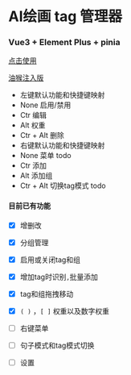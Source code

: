 # AI绘画 tag 管理器

### Vue3 + Element Plus + pinia

[点击使用](https://izumkineno.github.io/ai-tag-model-manage/dist/)

[油猴注入版](https://greasyfork.org/zh-CN/scripts/458675-ai-tag-%E7%BB%98%E7%94%BB%E7%AE%A1%E7%90%86%E5%99%A8-stable-diffusion-%E6%B3%A8%E5%85%A5%E7%89%88)

* 左键默认功能和快捷键映射
* None 启用/禁用
* Ctr 编辑
* Alt 权重
* Ctr + Alt 删除
* 右键默认功能和快捷键映射
* None 菜单 todo
* Ctr 添加
* Alt 添加组
* Ctr + Alt 切换tag模式 todo

#### 目前已有功能

- [x] 增删改

- [x] 分组管理

- [x] 启用或关闭tag和组

- [x] 增加tag时识别`,`批量添加

- [x] tag和组拖拽移动

- [x] `( )` ，`[ ]` 权重以及数字权重

- [ ] 右键菜单

- [ ] 句子模式和tag模式切换

- [ ] 设置